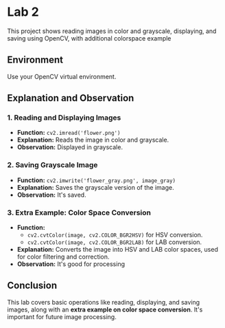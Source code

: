 # Lab 2

This project shows reading images in color and grayscale, displaying, and saving  using OpenCV, with additional colorspace example

## Environment
Use your OpenCV virtual environment.

## Explanation and Observation

### 1. Reading and Displaying Images
- **Function:** `cv2.imread('flower.png')`
- **Explanation:** Reads the image in color and grayscale.
- **Observation:** Displayed in grayscale.

### 2. Saving Grayscale Image
- **Function:** `cv2.imwrite('flower_gray.png', image_gray)`
- **Explanation:** Saves the grayscale version of the image.
- **Observation:** It's saved.

### 3. Extra Example: Color Space Conversion
- **Function:** 
  - `cv2.cvtColor(image, cv2.COLOR_BGR2HSV)` for HSV conversion.
  - `cv2.cvtColor(image, cv2.COLOR_BGR2LAB)` for LAB conversion.
- **Explanation:** Converts the image into HSV and LAB color spaces, used for color filtering and correction.
- **Observation:** It's good for processing

## Conclusion
This lab covers basic operations like reading, displaying, and saving images, along with an **extra example on color space conversion**. It's important for future image processing.
